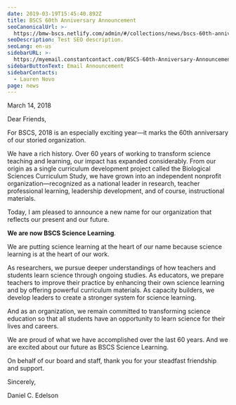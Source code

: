 ```yaml
---
date: 2019-03-19T15:45:40.892Z
title: BSCS 60th Anniversary Announcement
seoCanonicalUrl: >-
  https://bmw-bscs.netlify.com/admin/#/collections/news/bscs-60th-anniversary-announcement
seoDescription: Test SEO description.
seoLang: en-us
sidebarURL: >-
  https://myemail.constantcontact.com/BSCS-60th-Anniversary-Announcement.html?soid=1126116988583&aid=StYqO0SJr-Y
sidebarButtonText: Email Announcement
sidebarContacts:
  - Lauren Novo
page: news
---
```

March 14, 2018



Dear Friends, 

For BSCS, 2018 is an especially exciting year—it marks the 60th anniversary of our storied organization. 

We have a rich history. Over 60 years of working to transform science teaching and learning, our impact has expanded considerably. From our origin as a single curriculum development project called the Biological Sciences Curriculum Study, we have grown into an independent nonprofit organization—recognized as a national leader in research, teacher professional learning, leadership development, and of course, instructional materials.  

Today, I am pleased to announce a new name for our organization that reflects our present and our future.   

**We are now BSCS Science Learning**. 

We are putting science learning at the heart of our name because science learning is at the heart of our work.

As researchers, we pursue deeper understandings of how teachers and students learn science through ongoing studies. As educators, we prepare teachers to improve their practice by enhancing their own science learning and by offering powerful curriculum materials. As capacity builders, we develop leaders to create a stronger system for science learning. 

And as an organization, we remain committed to transforming science education so that all students have an opportunity to learn science for their lives and careers.

We are proud of what we have accomplished over the last 60 years. And we are excited about our future as BSCS Science Learning. 

On behalf of our board and staff, thank you for your steadfast friendship and support.

Sincerely, 

Daniel C. Edelson
